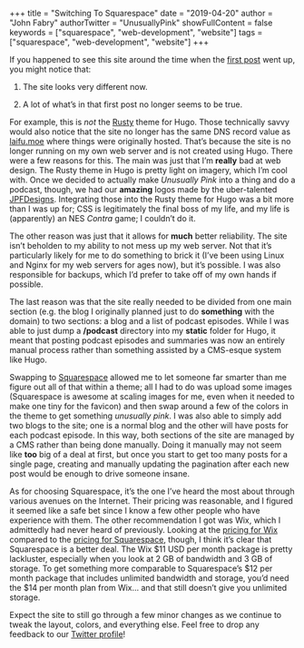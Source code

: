 +++
title = "Switching To Squarespace"
date = "2019-04-20"
author = "John Fabry"
authorTwitter = "UnusuallyPink"
showFullContent = false
keywords = ["squarespace", "web-development", "website"]
tags = ["squarespace", "web-development", "website"]
+++

If you happened to see this site around the time when the [first post](https://www.unusually.pink/blog/its-all-about-being-unusually-pink) went up, you might notice that:

1. The site looks very different now.
    
2. A lot of what’s in that first post no longer seems to be true.
    

For example, this is _not_ the [Rusty](https://themes.gohugo.io/hugo-theme-rusty/) theme for Hugo. Those technically savvy would also notice that the site no longer has the same DNS record value as [laifu.moe](https://laifu.moe) where things were originally hosted. That’s because the site is no longer running on my own web server and is not created using Hugo. There were a few reasons for this. The main was just that I’m **really** bad at web design. The Rusty theme in Hugo is pretty light on imagery, which I’m cool with. Once we decided to actually make _Unusually Pink_ into a thing and do a podcast, though, we had our **amazing** logos made by the uber-talented [JPFDesigns](https://www.jpfdesigns.com/). Integrating those into the Rusty theme for Hugo was a bit more than I was up for; CSS is legitimately the final boss of my life, and my life is (apparently) an NES _Contra_ game; I couldn’t do it.

The other reason was just that it allows for **much** better reliability. The site isn’t beholden to my ability to not mess up my web server. Not that it’s particularly likely for me to do something to brick it (I’ve been using Linux and Nginx for my web servers for ages now), but it’s possible. I was also responsible for backups, which I’d prefer to take off of my own hands if possible.

The last reason was that the site really needed to be divided from one main section (e.g. the blog I originally planned just to do **something** with the domain) to two sections: a blog and a list of podcast episodes. While I was able to just dump a **/podcast** directory into my **static** folder for Hugo, it meant that posting podcast episodes and summaries was now an entirely manual process rather than something assisted by a CMS-esque system like Hugo.

Swapping to [Squarespace](https://www.squarespace.com/) allowed me to let someone far smarter than me figure out all of that within a theme; all I had to do was upload some images (Squarespace is awesome at scaling images for me, even when it needed to make one tiny for the favicon) and then swap around a few of the colors in the theme to get something _unusually pink_. I was also able to simply add two blogs to the site; one is a normal blog and the other will have posts for each podcast episode. In this way, both sections of the site are managed by a CMS rather than being done manually. Doing it manually may not seem like **too** big of a deal at first, but once you start to get too many posts for a single page, creating and manually updating the pagination after each new post would be enough to drive someone insane.

As for choosing Squarespace, it’s the one I’ve heard the most about through various avenues on the Internet. Their pricing was reasonable, and I figured it seemed like a safe bet since I know a few other people who have experience with them. The other recommendation I got was Wix, which I admittedly had never heard of previously. Looking at the [pricing for Wix](https://www.wix.com/upgrade/website) compared to the [pricing for Squarespace](https://www.squarespace.com/pricing), though, I think it’s clear that Squarespace is a better deal. The Wix $11 USD per month package is pretty lackluster, especially when you look at 2 GB of bandwidth and 3 GB of storage. To get something more comparable to Squarespace’s $12 per month package that includes unlimited bandwidth and storage, you’d need the $14 per month plan from Wix… and that still doesn’t give you unlimited storage.

Expect the site to still go through a few minor changes as we continue to tweak the layout, colors, and everything else. Feel free to drop any feedback to our [Twitter profile](https://twitter.com/UnusuallyPink)!

